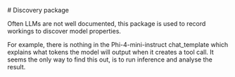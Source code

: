 # Discovery package

Often LLMs are not well documented, this package is used to record workings to discover model properties.

For example, there is nothing in the Phi-4-mini-instruct chat_template which explains what tokens the model will output when it creates a tool call. It seems the only way to find this out, is to run inference and analyse the result.